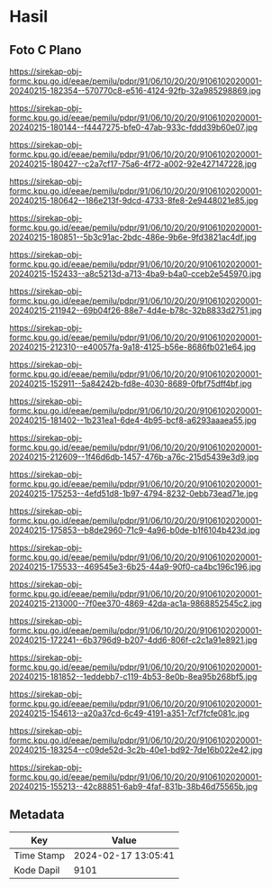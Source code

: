 # Hasil

## Foto C Plano

https://sirekap-obj-formc.kpu.go.id/eeae/pemilu/pdpr/91/06/10/20/20/9106102020001-20240215-182354--570770c8-e516-4124-92fb-32a985298869.jpg

https://sirekap-obj-formc.kpu.go.id/eeae/pemilu/pdpr/91/06/10/20/20/9106102020001-20240215-180144--f4447275-bfe0-47ab-933c-fddd39b60e07.jpg

https://sirekap-obj-formc.kpu.go.id/eeae/pemilu/pdpr/91/06/10/20/20/9106102020001-20240215-180427--c2a7cf17-75a6-4f72-a002-92e427147228.jpg

https://sirekap-obj-formc.kpu.go.id/eeae/pemilu/pdpr/91/06/10/20/20/9106102020001-20240215-180642--186e213f-9dcd-4733-8fe8-2e9448021e85.jpg

https://sirekap-obj-formc.kpu.go.id/eeae/pemilu/pdpr/91/06/10/20/20/9106102020001-20240215-180851--5b3c91ac-2bdc-486e-9b6e-9fd3821ac4df.jpg

https://sirekap-obj-formc.kpu.go.id/eeae/pemilu/pdpr/91/06/10/20/20/9106102020001-20240215-152433--a8c5213d-a713-4ba9-b4a0-cceb2e545970.jpg

https://sirekap-obj-formc.kpu.go.id/eeae/pemilu/pdpr/91/06/10/20/20/9106102020001-20240215-211942--69b04f26-88e7-4d4e-b78c-32b8833d2751.jpg

https://sirekap-obj-formc.kpu.go.id/eeae/pemilu/pdpr/91/06/10/20/20/9106102020001-20240215-212310--e40057fa-9a18-4125-b56e-8686fb021e64.jpg

https://sirekap-obj-formc.kpu.go.id/eeae/pemilu/pdpr/91/06/10/20/20/9106102020001-20240215-152911--5a84242b-fd8e-4030-8689-0fbf75dff4bf.jpg

https://sirekap-obj-formc.kpu.go.id/eeae/pemilu/pdpr/91/06/10/20/20/9106102020001-20240215-181402--1b231ea1-6de4-4b95-bcf8-a6293aaaea55.jpg

https://sirekap-obj-formc.kpu.go.id/eeae/pemilu/pdpr/91/06/10/20/20/9106102020001-20240215-212609--1f46d6db-1457-476b-a76c-215d5439e3d9.jpg

https://sirekap-obj-formc.kpu.go.id/eeae/pemilu/pdpr/91/06/10/20/20/9106102020001-20240215-175253--4efd51d8-1b97-4794-8232-0ebb73ead71e.jpg

https://sirekap-obj-formc.kpu.go.id/eeae/pemilu/pdpr/91/06/10/20/20/9106102020001-20240215-175853--b8de2960-71c9-4a96-b0de-b1f6104b423d.jpg

https://sirekap-obj-formc.kpu.go.id/eeae/pemilu/pdpr/91/06/10/20/20/9106102020001-20240215-175533--469545e3-6b25-44a9-90f0-ca4bc196c196.jpg

https://sirekap-obj-formc.kpu.go.id/eeae/pemilu/pdpr/91/06/10/20/20/9106102020001-20240215-213000--7f0ee370-4869-42da-ac1a-9868852545c2.jpg

https://sirekap-obj-formc.kpu.go.id/eeae/pemilu/pdpr/91/06/10/20/20/9106102020001-20240215-172241--6b3796d9-b207-4dd6-806f-c2c1a91e8921.jpg

https://sirekap-obj-formc.kpu.go.id/eeae/pemilu/pdpr/91/06/10/20/20/9106102020001-20240215-181852--1eddebb7-c119-4b53-8e0b-8ea95b268bf5.jpg

https://sirekap-obj-formc.kpu.go.id/eeae/pemilu/pdpr/91/06/10/20/20/9106102020001-20240215-154613--a20a37cd-6c49-4191-a351-7cf7fcfe081c.jpg

https://sirekap-obj-formc.kpu.go.id/eeae/pemilu/pdpr/91/06/10/20/20/9106102020001-20240215-183254--c09de52d-3c2b-40e1-bd92-7de16b022e42.jpg

https://sirekap-obj-formc.kpu.go.id/eeae/pemilu/pdpr/91/06/10/20/20/9106102020001-20240215-155213--42c88851-6ab9-4faf-831b-38b46d75565b.jpg


## Metadata

| Key        | Value               |
| ---------- | ------------------- |
| Time Stamp | 2024-02-17 13:05:41 |
| Kode Dapil | 9101                |



